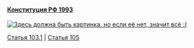 #### [Конституция РФ 1993](https://lalawland.github.io/eurasia/russia/const)

[![Здесь должна быть картинка, но если её нет, значит всё :(](https://sun9-west.userapi.com/sun9-46/s/v1/ig2/Z2OnfXe5gr--fA8oEQ_b_vb7y9tFiMuNufYSbHu7lUJ96qW_FgDP5BMddfJtzmZybODH6vGmjE3pWN3eivclfbNQ.jpg?size=1280x720&quality=95&type=album)](https://sun9-west.userapi.com/sun9-46/s/v1/ig2/Z2OnfXe5gr--fA8oEQ_b_vb7y9tFiMuNufYSbHu7lUJ96qW_FgDP5BMddfJtzmZybODH6vGmjE3pWN3eivclfbNQ.jpg?size=1280x720&quality=95&type=album)

[Статья 103.1](https://lalawland.github.io/eurasia/russia/const/art103.1) | [Статья 105](https://lalawland.github.io/eurasia/russia/const/art105)
